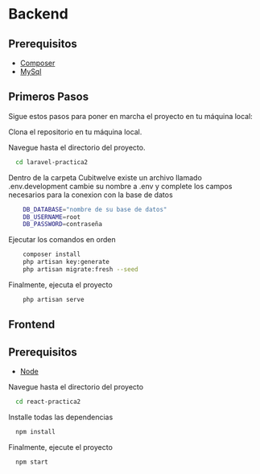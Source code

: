 
# Backend





## Prerequisitos

 - [Composer](https://getcomposer.org/)
 - [MySql](https://dev.mysql.com/downloads/mysql/)


## Primeros Pasos
Sigue estos pasos para poner en marcha el proyecto en tu máquina local:

Clona el repositorio en tu máquina local.

Navegue hasta el directorio del proyecto.
```bash
  cd laravel-practica2
```
Dentro de la carpeta Cubitwelve existe un archivo llamado .env.development cambie su nombre a .env y complete los campos necesarios para la conexion con la base de datos

```bash
    DB_DATABASE="nombre de su base de datos"
    DB_USERNAME=root
    DB_PASSWORD=contraseña
```
Ejecutar los comandos en orden 
```bash
    composer install
    php artisan key:generate
    php artisan migrate:fresh --seed
```

Finalmente, ejecuta el proyecto
```bash
    php artisan serve
```










## Frontend

## Prerequisitos
 - [Node](https://nodejs.org/en)

Navegue hasta el directorio del proyecto

```bash
  cd react-practica2
```

Installe todas las dependencias

```bash
  npm install
```

Finalmente, ejecute el proyecto

```bash
  npm start
```
